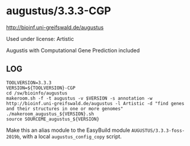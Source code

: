 augustus/3.3.3-CGP
==================

<http://bioinf.uni-greifswald.de/augustus>

Used under license:
Artistic

Augustis with Computational Gene Prediction included


LOG
---

    TOOLVERSION=3.3.3
    VERSION=${TOOLVERSION}-CGP
    cd /sw/bioinfo/augustus
    makeroom.sh -f -t augustus -v $VERSION -s annotation -w http://bioinf.uni-greifswald.de/augustus -l Artistic -d "find genes and their structures in one or more genomes"
    ./makeroom_augustus_${VERSION}.sh
    source SOURCEME_augustus_${VERSION}


Make this an alias module to the EasyBuild module `AUGUSTUS/3.3.3-foss-2019b`, with a local `augustus_config_copy` script.


